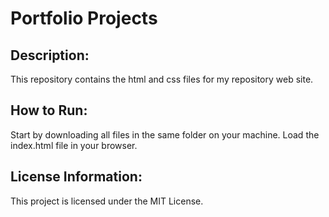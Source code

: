 # Portfolio Projects

## Description: 
This repository contains the html and css files for my repository web site.

## How to Run:
Start by downloading all files in the same folder on your machine. Load the index.html file in your browser. 

## License Information:
This project is licensed under the MIT License.


